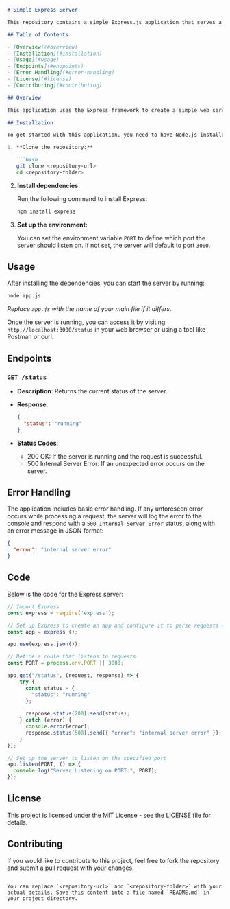 

```markdown
# Simple Express Server

This repository contains a simple Express.js application that serves a basic health check endpoint.

## Table of Contents

- [Overview](#overview)
- [Installation](#installation)
- [Usage](#usage)
- [Endpoints](#endpoints)
- [Error Handling](#error-handling)
- [License](#license)
- [Contributing](#contributing)

## Overview

This application uses the Express framework to create a simple web server that listens for HTTP requests. The main functionality of the app is to provide a health check endpoint that returns the status of the server.

## Installation

To get started with this application, you need to have Node.js installed on your machine. Follow these steps to set up the application:

1. **Clone the repository:**

   ```bash
   git clone <repository-url>
   cd <repository-folder>
   ```

2. **Install dependencies:**

   Run the following command to install Express:

   ```bash
   npm install express
   ```

3. **Set up the environment:**

   You can set the environment variable `PORT` to define which port the server should listen on. If not set, the server will default to port `3000`.

## Usage

After installing the dependencies, you can start the server by running:

```bash
node app.js
```
*Replace `app.js` with the name of your main file if it differs.*

Once the server is running, you can access it by visiting `http://localhost:3000/status` in your web browser or using a tool like Postman or curl.

## Endpoints

### `GET /status`

- **Description**: Returns the current status of the server.
- **Response**:

  ```json
  {
    "status": "running"
  }
  ```

- **Status Codes**:
  - 200 OK: If the server is running and the request is successful.
  - 500 Internal Server Error: If an unexpected error occurs on the server.

## Error Handling

The application includes basic error handling. If any unforeseen error occurs while processing a request, the server will log the error to the console and respond with a `500 Internal Server Error` status, along with an error message in JSON format:

```json
{
  "error": "internal server error"
}
```

## Code

Below is the code for the Express server:

```javascript
// Import Express
const express = require('express');

// Set up Express to create an app and configure it to parse requests with JSON payloads
const app = express ();

app.use(express.json());

// Define a route that listens to requests
const PORT = process.env.PORT || 3000;

app.get("/status", (request, response) => {  
    try {  
      const status = {  
        "status": "running"  
      };  
      
      response.status(200).send(status);  
    } catch (error) {  
      console.error(error);  
      response.status(500).send({ "error": "internal server error" });  
    }  
});

// Set up the server to listen on the specified port
app.listen(PORT, () => {
  console.log("Server Listening on PORT:", PORT);
});
```

## License

This project is licensed under the MIT License - see the [LICENSE](LICENSE) file for details.

## Contributing

If you would like to contribute to this project, feel free to fork the repository and submit a pull request with your changes.
```

You can replace `<repository-url>` and `<repository-folder>` with your actual details. Save this content into a file named `README.md` in your project directory.
